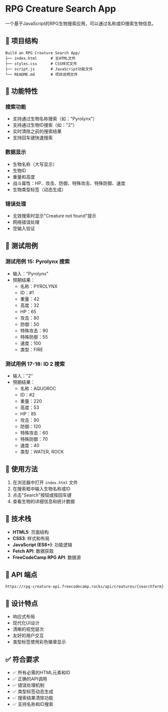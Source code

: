 # RPG Creature Search App

一个基于JavaScript的RPG生物搜索应用，可以通过名称或ID搜索生物信息。

## 📁 项目结构

```
Build an RPG Creature Search App/
├── index.html      # 主HTML文件
├── styles.css      # CSS样式文件
├── script.js       # JavaScript功能文件
└── README.md       # 项目说明文件
```

## 🎯 功能特性

### 搜索功能
- 支持通过生物名称搜索（如："Pyrolynx"）
- 支持通过生物ID搜索（如："2"）
- 实时清除之前的搜索结果
- 支持回车键快速搜索

### 数据显示
- 生物名称（大写显示）
- 生物ID
- 重量和高度
- 战斗属性：HP、攻击、防御、特殊攻击、特殊防御、速度
- 生物类型标签（动态生成）

### 错误处理
- 无效搜索时显示"Creature not found"提示
- 网络错误处理
- 空输入验证

## 🧪 测试用例

### 测试用例 15: Pyrolynx 搜索
- 输入："Pyrolynx"
- 预期结果：
  - 名称：PYROLYNX
  - ID：#1
  - 重量：42
  - 高度：32
  - HP：65
  - 攻击：80
  - 防御：50
  - 特殊攻击：90
  - 特殊防御：55
  - 速度：100
  - 类型：FIRE

### 测试用例 17-18: ID 2 搜索
- 输入："2"
- 预期结果：
  - 名称：AQUOROC
  - ID：#2
  - 重量：220
  - 高度：53
  - HP：85
  - 攻击：90
  - 防御：120
  - 特殊攻击：60
  - 特殊防御：70
  - 速度：40
  - 类型：WATER, ROCK

## 🚀 使用方法

1. 在浏览器中打开 `index.html` 文件
2. 在搜索框中输入生物名称或ID
3. 点击"Search"按钮或按回车键
4. 查看生物的详细信息和统计数据

## 🔧 技术栈

- **HTML5**: 页面结构
- **CSS3**: 样式和布局
- **JavaScript (ES6+)**: 功能逻辑
- **Fetch API**: 数据获取
- **FreeCodeCamp RPG API**: 数据源

## 📡 API 端点

```
https://rpg-creature-api.freecodecamp.rocks/api/creatures/{searchTerm}
```

## 🎨 设计特点

- 响应式布局
- 现代化UI设计
- 清晰的视觉层次
- 友好的用户交互
- 类型标签使用彩色徽章显示

## ✅ 符合要求

- ✅ 所有必需的HTML元素和ID
- ✅ 正确的API调用
- ✅ 错误处理机制
- ✅ 类型标签动态生成
- ✅ 搜索结果清除功能
- ✅ 支持名称和ID搜索
